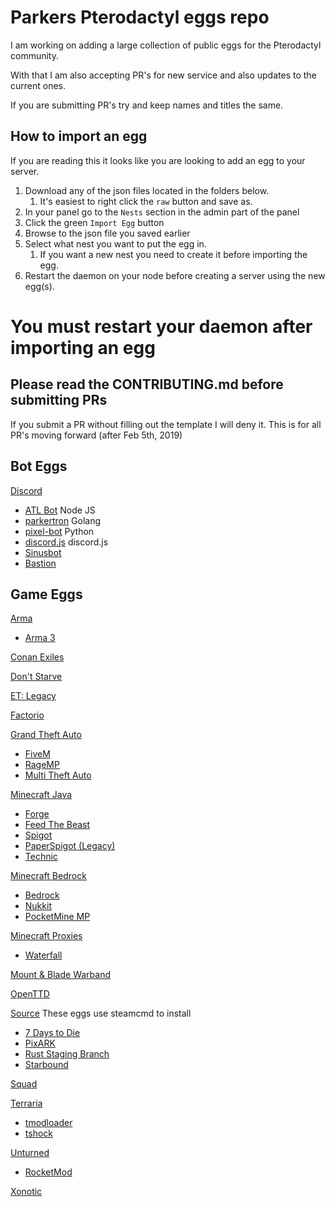 # Parkers Pterodactyl eggs repo

I am working on adding a large collection of public eggs for the Pterodactyl community.

With that I am also accepting PR's for new service and also updates to the current ones.

If you are submitting PR's try and keep names and titles the same.

## How to import an egg

If you are reading this it looks like you are looking to add an egg to your server.

1. Download any of the json files located in the folders below. 
   1. It's easiest to right click the `raw` button and save as.
2. In your panel go to the `Nests` section in the admin part of the panel
3. Click the green `Import Egg` button
4. Browse to the json file you saved earlier
5. Select what nest you want to put the egg in.
   1. If you want a new nest you need to create it before importing the egg.
6. Restart the daemon on your node before creating a server using the new egg(s).

# You must restart your daemon after importing an egg


## Please read the CONTRIBUTING.md before submitting PRs

If you submit a PR without filling out the template I will deny it. This is for all PR's moving forward (after Feb 5th, 2019)

## Bot Eggs

[Discord](/bots/discord/)   
* [ATL Bot](/bots/discord/atlbot/) Node JS  
* [parkertron](/bots/discord/parkertron/) Golang  
* [pixel-bot](/bots/discord/pixelbot/) Python  
* [discord.js](bots/discord/discord.js/) discord.js  
* [Sinusbot](/bots/discord/sinusbot/)  
* [Bastion](/bots/discord/bastion/)

## Game Eggs

[Arma](/arma/)  
* [Arma 3](/arma/arma3/)  

[Conan Exiles](/conan_exiles/conan_exiles)

[Don't Starve](/dont_starve/dont_starve)

[ET: Legacy](/etlegacy/etlegacy/)

[Factorio](/factorio/factorio/)  

[Grand Theft Auto](/gta/)  
* [FiveM](/gta/fivem/)  
* [RageMP](/gta/ragemp/)  
* [Multi Theft Auto](/gta/mtasa/)

[Minecraft Java](/minecraft_java/)
* [Forge](/minecraft_java/forge/)  
* [Feed The Beast](/minecraft_java/ftb/)  
* [Spigot](/minecraft_java/spigot/)
* [PaperSpigot (Legacy)](/minecraft_java/spigot/paper-legacy)
* [Technic](/minecraft_java/technic/)  

[Minecraft Bedrock](/minecraft_bedrock/)  
* [Bedrock](/minecraft_bedrock/bedrock/)  
* [Nukkit](/minecraft_bedrock/nukkit/)  
* [PocketMine MP](/minecraft_bedrock/pocketmine_mp/)  

[Minecraft Proxies](/minecraft_proxy/)  
* [Waterfall](/minecraft_proxy/waterfall/)  

[Mount & Blade Warband](/mb_warband/)


[OpenTTD](/openttd/)

[Source](/source_servers/)  These eggs use steamcmd to install  
* [7 Days to Die](/source_servers/7_days_to_die/)  
* [PixARK](/source_servers/pixark/)  
* [Rust Staging Branch](/source_servers/rust-staging/)
* [Starbound](/source_servers/starbound)

[Squad](/squad/)  

[Terraria](/terraria/)  
* [tmodloader](/terraria/tmodloader)  
* [tshock](/terraria/tshock/)  

[Unturned](/unturned/)  
* [RocketMod](/unturned/rocketmod/)  

[Xonotic](/xonotic/)  
